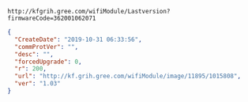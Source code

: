 `http://kfgrih.gree.com/wifiModule/Lastversion?firmwareCode=362001062071`

```json
{
  "CreateDate": "2019-10-31 06:33:56",
  "commProtVer": "",
  "desc": "",
  "forcedUpgrade": 0,
  "r": 200,
  "url": "http://kf.grih.gree.com/wifiModule/image/11895/1015808",
  "ver": "1.03"
}
```
